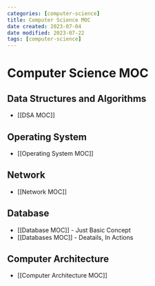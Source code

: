 ```yaml
---
categories: [computer-science]
title: Computer Science MOC
date created: 2023-07-04
date modified: 2023-07-22
tags: [computer-science]
---
```


# Computer Science MOC

## Data Structures and Algorithms

- [[DSA MOC]]

## Operating System

- [[Operating System MOC]]

## Network

- [[Network MOC]]

## Database

- [[Database MOC]] - Just Basic Concept
- [[Databases MOC]] - Deatails, In Actions

## Computer Architecture

- [[Computer Architecture MOC]]
